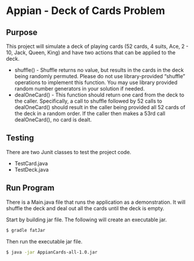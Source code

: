 # Appian - Deck of Cards Problem

## Purpose

This project will simulate a deck of playing cards (52 cards, 4 suits, Ace, 2 - 10, Jack, Queen, King) and have two actions that can be applied to the deck.

- shuffle() - Shuffle returns no value, but results in the cards in the deck being randomly permuted. Please do not use library-provided “shuffle” operations to implement this function. You may use library provided random number generators in your solution if needed.
- dealOneCard() - This function should return one card from the deck to the caller. Specifically, a call to shuffle followed by 52 calls to dealOneCard() should result in the caller being provided all 52 cards of the deck in a random order. If the caller then makes a 53rd call dealOneCard(), no card is dealt.

## Testing

There are two Junit classes to test the project code.
- TestCard.java
- TestDeck.java

## Run Program
There is a Main.java file that runs the application as a demonstration.  It will shuffle the deck and deal out all the cards until the deck is empty.

Start by building jar file.  The following will create an executable jar.

```sh
$ gradle fatJar
```

Then run the executable jar file.

```sh
$ java -jar AppianCards-all-1.0.jar
```
